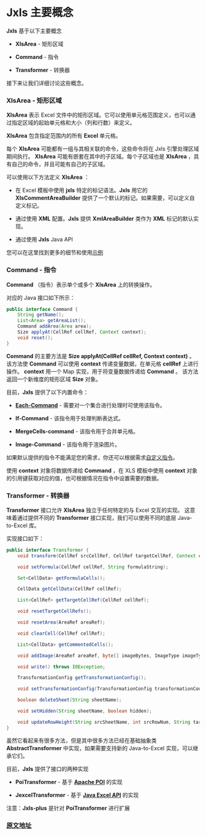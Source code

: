 # **Jxls** 主要概念

**Jxls** 基于以下主要概念

* **XlsArea** - 矩形区域

* **Command** - 指令

* **Transformer** - 转换器

接下来让我们详细讨论这些概念。

### XlsArea - 矩形区域

**XlsArea** 表示 Excel 文件中的矩形区域。它可以使用单元格范围定义，也可以通过指定区域的起始单元格和大小（列和行数）来定义。

**XlsArea** 包含指定范围内的所有 **Excel** 单元格。

每个 **XlsArea** 可能都有一组与其相关联的命令，这些命令将在 Jxls 引擎处理区域期间执行。
**XlsArea** 可能有嵌套在其中的子区域。每个子区域也是 **XlsArea** ，具有自己的命令，并且可能有自己的子区域。

可以使用以下方法定义 **XlsArea** ：

* 在 Excel 模板中使用 **jxls** 特定的标记语法。**Jxls** 用它的 **XlsCommentAreaBuilder** 提供了一个默认的标记。如果需要，可以定义自定义标记。

* 通过使用 **XML** 配置。**Jxls** 提供 **XmlAreaBuilder** 类作为 **XML** 标记的默认实现。

* 通过使用 **Jxls** Java API

您可以在这里找到更多的细节和使用[示例](http://jxls.sourceforge.net/reference/xls_area.html)

### Command - 指令

**Command** （指令）表示单个或多个 **XlsArea** 上的转换操作。

对应的 Java 接口如下所示：

```java
public interface Command {
    String getName();
    List<Area> getAreaList();
    Command addArea(Area area);
    Size applyAt(CellRef cellRef, Context context);
    void reset();
}
```

**Command** 的主要方法是 **Size applyAt(CellRef cellRef, Context context)** 。
该方法使 **Command** 可以使用 **context** 传递变量数据，在单元格 **cellRef** 上进行操作。
**context** 用一个 Map 实现，用于将变量数据传递给 **Command** 。
该方法返回一个新维度的矩形区域 **Size** 对象。

目前，**Jxls** 提供了以下内置命令：

* [**Each-Command**](jxls_plus_each_command.md) - 需要对一个集合进行处理时可使用该指令。

* **If-Command** - 该指令用于处理判断表达式。

* **MergeCells-command** - 该指令用于合并单元格。

* **Image-Command** - 该指令用于渲染图片。

如果默认提供的指令不能满足您的需求，你还可以根据需求[自定义指令](jxls_custom_command.md)。

使用 **context** 对象将数据传递给 **Command** ，在 XLS 模板中使用 **context** 对象的引用键获取对应的值，也可根据情况在指令中设置需要的数据。

### Transformer - 转换器

**Transformer** 接口允许 **XlsArea** 独立于任何特定的与 Excel 交互的实现。
这意味着通过提供不同的 **Transformer** 接口实现，我们可以使用不同的底层 Java-to-Excel 库。

实现接口如下：

```java
public interface Transformer {
    void transform(CellRef srcCellRef, CellRef targetCellRef, Context context, boolean updateRowHeight);

    void setFormula(CellRef cellRef, String formulaString);

    Set<CellData> getFormulaCells();

    CellData getCellData(CellRef cellRef);

    List<CellRef> getTargetCellRef(CellRef cellRef);

    void resetTargetCellRefs();

    void resetArea(AreaRef areaRef);

    void clearCell(CellRef cellRef);

    List<CellData> getCommentedCells();

    void addImage(AreaRef areaRef, byte[] imageBytes, ImageType imageType);

    void write() throws IOException;

    TransformationConfig getTransformationConfig();

    void setTransformationConfig(TransformationConfig transformationConfig);

    boolean deleteSheet(String sheetName);

    void setHidden(String sheetName, boolean hidden);

    void updateRowHeight(String srcSheetName, int srcRowNum, String targetSheetName, int targetRowNum);
}
```

虽然它看起来有很多方法，但是其中很多方法已经在基础抽象类 **AbstractTransformer** 中实现，如果需要支持新的 Java-to-Excel 实现，可以继承它们。

目前，**Jxls** 提供了接口的两种实现

* **PoiTransformer** - 基于 [**Apache POI**](https://poi.apache.org/) 的实现

* **JexcelTransformer** - 基于 [**Java Excel API**](http://jexcelapi.sourceforge.net/) 的实现

注意：**Jxls-plus** 是针对 **PoiTransformer** 进行扩展

### [原文地址](http://jxls.sourceforge.net/reference/main_concepts.html)
